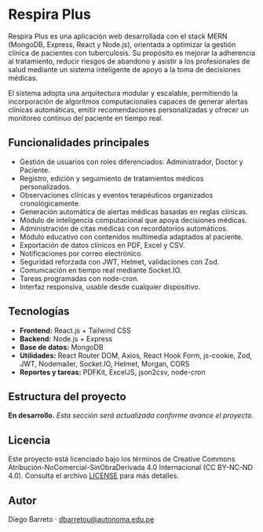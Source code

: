 # Respira Plus

Respira Plus es una aplicación web desarrollada con el stack MERN (MongoDB, Express, React y Node.js), orientada a optimizar la gestión clínica de pacientes con tuberculosis. Su propósito es mejorar la adherencia al tratamiento, reducir riesgos de abandono y asistir a los profesionales de salud mediante un sistema inteligente de apoyo a la toma de decisiones médicas.

El sistema adopta una arquitectura modular y escalable, permitiendo la incorporación de algoritmos computacionales capaces de generar alertas clínicas automáticas, emitir recomendaciones personalizadas y ofrecer un monitoreo continuo del paciente en tiempo real.

## Funcionalidades principales

- Gestión de usuarios con roles diferenciados: Administrador, Doctor y Paciente.
- Registro, edición y seguimiento de tratamientos médicos personalizados.
- Observaciones clínicas y eventos terapéuticos organizados cronológicamente.
- Generación automática de alertas médicas basadas en reglas clínicas.
- Módulo de inteligencia computacional que apoya decisiones médicas.
- Administración de citas médicas con recordatorios automáticos.
- Módulo educativo con contenidos multimedia adaptados al paciente.
- Exportación de datos clínicos en PDF, Excel y CSV.
- Notificaciones por correo electrónico.
- Seguridad reforzada con JWT, Helmet, validaciones con Zod.
- Comunicación en tiempo real mediante Socket.IO.
- Tareas programadas con node-cron.
- Interfaz responsiva, usable desde cualquier dispositivo.

## Tecnologías

- **Frontend:** React.js + Tailwind CSS
- **Backend:** Node.js + Express
- **Base de datos:** MongoDB
- **Utilidades:** React Router DOM, Axios, React Hook Form, js-cookie, Zod, JWT, Nodemailer, Socket.IO, Helmet, Morgan, CORS
- **Reportes y tareas:** PDFKit, ExcelJS, json2csv, node-cron

## Estructura del proyecto

**En desarrollo.** _Esta sección será actualizada conforme avance el proyecto._

## Licencia

Este proyecto está licenciado bajo los términos de Creative Commons Atribución-NoComercial-SinObraDerivada 4.0 Internacional (CC BY-NC-ND 4.0).
Consulta el archivo [LICENSE](./LICENSE) para más detalles.

## Autor

Diego Barreto · dbarretou@autonoma.edu.pe

